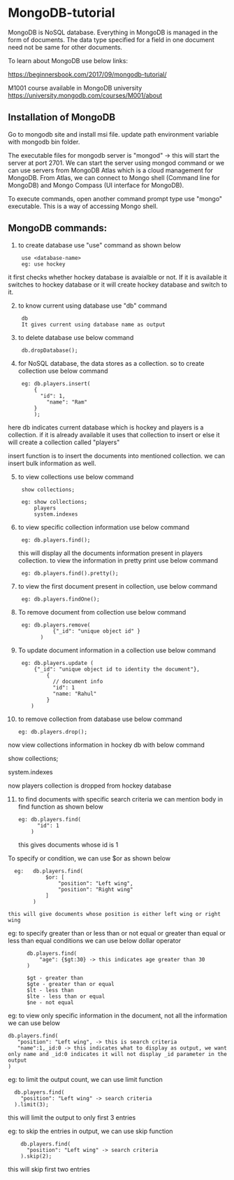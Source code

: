 # MongoDB-tutorial

MongoDB is NoSQL database. Everything in MongoDB is managed in the form of documents. The data type specified for a field in one document need not be same for other documents.

To learn about MongoDB use below links:

https://beginnersbook.com/2017/09/mongodb-tutorial/

M1001 course available in MongoDB university
https://university.mongodb.com/courses/M001/about

Installation of MongoDB
-----------------------
Go to mongodb site and install msi file. update path environment variable with mongodb bin folder.

The executable files for mongodb server is "mongod" -> this will start the server at port 2701. We can start the server using mongod command or we can use servers from MongoDB Atlas which is a cloud management for MongoDB. From Atlas, we can connect to Mongo shell (Command line for MongoDB) and Mongo Compass (UI interface for MongoDB).

To execute commands, open another command prompt type use "mongo" executable. This is a way of accessing Mongo shell.

MongoDB commands:
----------------
1. to create database use "use" command as shown below

        use <database-name>
        eg: use hockey

  it first checks whether hockey database is avaialble or not. If it is available it switches to hockey database or it will create hockey database and switch to it.
 
2. to know current using database use "db" command

        db
        It gives current using database name as output

3. to delete database use below command

        db.dropDatabase();


4. for NoSQL database, the data stores as a collection. so to create collection use below command

        eg: db.players.insert( 
            {
              "id": 1,
	            "name": "Ram"
            }
            );
  
  here db indicates current database which is hockey and players is a collection. if it is already available it uses that collection to insert or else it will create a         collection called "players"
  
  insert function is to insert the documents into mentioned collection. we can insert bulk information as well.
  
5. to view collections use below command

        show collections;

        eg: show collections;
            players
            system.indexes
   
6. to view specific collection information use below command

        eg: db.players.find();
        
    this will display all the documents information present in players collection. to view the information in pretty print use below command
	
        eg: db.players.find().pretty();
 
7. to view the first document present in collection, use below command

        eg: db.players.findOne();

8. To remove document from collection use below command

        eg: db.players.remove( 
		          {"_id": "unique object id" }
	          )
    
9. To update document information in a collection use below command

        eg: db.players.update (
            {"_id": "unique object id to identity the document"},
		        {
		          // document info 
		          "id": 1
		          "name: "Rahul"
		        }
           )
	 
10. to remove collection from database use below command

        eg: db.players.drop();

   now view collections information in hockey db with below command
   
   show collections;
   
   system.indexes
   
   now players collection is dropped from hockey database
   
11. to find documents with specific search criteria we can mention body in find function as shown below

        eg: db.players.find(
              "id": 1
            )
	
	this gives documents whose id is 1
	
  To specify or condition, we can use $or as shown below

      eg:	db.players.find(
	        	$or: [
	          		"position": "Left wing",
		        	"position": "Right wing"
	        	]
	        )
	
	this will give documents whose position is either left wing or right wing
	
eg: to specify greater than or less than or not equal or greater than equal or less than equal conditions we can use below dollar operator

          db.players.find(
	          "age": {$gt:30} -> this indicates age greater than 30
          )	 
	 
	      $gt - greater than
	      $gte - greater than or equal
	      $lt - less than
	      $lte - less than or equal
	      $ne - not equal
	 
eg: to view only specific information in the document, not all the information we can use below

    db.players.find(
	   "position": "Left wing", -> this is search criteria
	   "name":1,_id:0 -> this indicates what to display as output, we want only name and _id:0 indicates it will not display _id parameter in the output
	)
	
eg: to limit the output count, we can use limit function

      db.players.find(
        "position": "Left wing" -> search criteria
      ).limit(3);

  this will limit the output to only first 3 entries
  
eg: to skip the entries in output, we can use skip function

        db.players.find(
          "position": "Left wing" -> search criteria
        ).skip(2);
   
   this will skip first two entries

